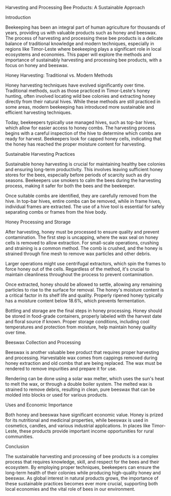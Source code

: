 Harvesting and Processing Bee Products: A Sustainable Approach

Introduction

Beekeeping has been an integral part of human agriculture for thousands of years, providing us with valuable products such as honey and beeswax. The process of harvesting and processing these bee products is a delicate balance of traditional knowledge and modern techniques, especially in regions like Timor-Leste where beekeeping plays a significant role in local ecosystems and economies. This paper will explore the methods and importance of sustainably harvesting and processing bee products, with a focus on honey and beeswax.

Honey Harvesting: Traditional vs. Modern Methods

Honey harvesting techniques have evolved significantly over time. Traditional methods, such as those practiced in Timor-Leste's honey hunting, often involved locating wild bee colonies and extracting honey directly from their natural hives. While these methods are still practiced in some areas, modern beekeeping has introduced more sustainable and efficient harvesting techniques.

Today, beekeepers typically use managed hives, such as top-bar hives, which allow for easier access to honey combs. The harvesting process begins with a careful inspection of the hive to determine which combs are ready for harvest. Beekeepers look for capped honey cells, indicating that the honey has reached the proper moisture content for harvesting.

Sustainable Harvesting Practices

Sustainable honey harvesting is crucial for maintaining healthy bee colonies and ensuring long-term productivity. This involves leaving sufficient honey stores for the bees, especially before periods of scarcity such as dry seasons. Beekeepers use smokers to calm the bees during the harvesting process, making it safer for both the bees and the beekeeper.

Once suitable combs are identified, they are carefully removed from the hive. In top-bar hives, entire combs can be removed, while in frame hives, individual frames are extracted. The use of a hive tool is essential for safely separating combs or frames from the hive body.

Honey Processing and Storage

After harvesting, honey must be processed to ensure quality and prevent contamination. The first step is uncapping, where the wax seal on honey cells is removed to allow extraction. For small-scale operations, crushing and straining is a common method. The comb is crushed, and the honey is strained through fine mesh to remove wax particles and other debris.

Larger operations might use centrifugal extractors, which spin the frames to force honey out of the cells. Regardless of the method, it's crucial to maintain cleanliness throughout the process to prevent contamination.

Once extracted, honey should be allowed to settle, allowing any remaining particles to rise to the surface for removal. The honey's moisture content is a critical factor in its shelf life and quality. Properly ripened honey typically has a moisture content below 18.6%, which prevents fermentation.

Bottling and storage are the final steps in honey processing. Honey should be stored in food-grade containers, properly labeled with the harvest date and floral source if known. Proper storage conditions, including cool temperatures and protection from moisture, help maintain honey quality over time.

Beeswax Collection and Processing

Beeswax is another valuable bee product that requires proper harvesting and processing. Harvestable wax comes from cappings removed during honey extraction and old combs that are being replaced. The wax must be rendered to remove impurities and prepare it for use.

Rendering can be done using a solar wax melter, which uses the sun's heat to melt the wax, or through a double boiler system. The melted wax is strained to remove debris, resulting in clean, pure beeswax that can be molded into blocks or used for various products.

Uses and Economic Importance

Both honey and beeswax have significant economic value. Honey is prized for its nutritional and medicinal properties, while beeswax is used in cosmetics, candles, and various industrial applications. In places like Timor-Leste, these products provide important income opportunities for rural communities.

Conclusion

The sustainable harvesting and processing of bee products is a complex process that requires knowledge, skill, and respect for the bees and their ecosystem. By employing proper techniques, beekeepers can ensure the long-term health of their colonies while producing high-quality honey and beeswax. As global interest in natural products grows, the importance of these sustainable practices becomes ever more crucial, supporting both local economies and the vital role of bees in our environment.